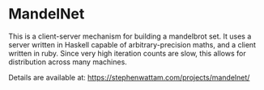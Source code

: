 # MandelNet
This is a client-server mechanism for building a mandelbrot set.  It uses a server written in Haskell capable of arbitrary-precision maths, and a client written in ruby.  Since very high iteration counts are slow, this allows for distribution across many machines.

Details are available at: https://stephenwattam.com/projects/mandelnet/
